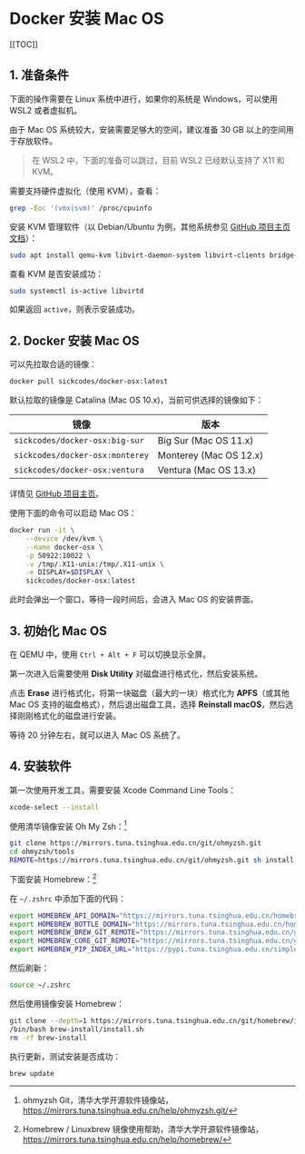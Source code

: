 # Docker 安装 Mac OS

[[TOC]]

## 1. 准备条件

下面的操作需要在 Linux 系统中进行，如果你的系统是 Windows，可以使用 WSL2 或者虚拟机。

由于 Mac OS 系统较大，安装需要足够大的空间，建议准备 30 GB 以上的空间用于存放软件。

> 在 WSL2 中，下面的准备可以跳过，目前 WSL2 已经默认支持了 X11 和 KVM。

需要支持硬件虚拟化（使用 KVM），查看：

```bash
grep -Eoc '(vmx|svm)' /proc/cpuinfo
```

安装 KVM 管理软件（以 Debian/Ubuntu 为例，其他系统参见 [GitHub 项目主页文档](https://github.com/sickcodes/Docker-OSX)）：

```bash
sudo apt install qemu-kvm libvirt-daemon-system libvirt-clients bridge-utils virtinst virt-manager
```

查看 KVM 是否安装成功：

```bash
sudo systemctl is-active libvirtd
```

如果返回 `active`，则表示安装成功。

## 2. Docker 安装 Mac OS

可以先拉取合适的镜像：

```bash
docker pull sickcodes/docker-osx:latest
```

默认拉取的镜像是 Catalina (Mac OS 10.x)，当前可供选择的镜像如下：

| 镜像                            | 版本                   |
| ------------------------------- | ---------------------- |
| `sickcodes/docker-osx:big-sur`  | Big Sur (Mac OS 11.x)  |
| `sickcodes/docker-osx:monterey` | Monterey (Mac OS 12.x) |
| `sickcodes/docker-osx:ventura`  | Ventura (Mac OS 13.x)  |

详情见 [GitHub 项目主页](https://github.com/sickcodes/Docker-OSX)。

使用下面的命令可以启动 Mac OS：

```bash
docker run -it \
    --device /dev/kvm \
    --name docker-osx \
    -p 50922:10022 \
    -v /tmp/.X11-unix:/tmp/.X11-unix \
    -e DISPLAY=$DISPLAY \
    sickcodes/docker-osx:latest
```

此时会弹出一个窗口，等待一段时间后，会进入 Mac OS 的安装界面。

## 3. 初始化 Mac OS

在 QEMU 中，使用 `Ctrl + Alt + F` 可以切换显示全屏。

第一次进入后需要使用 **Disk Utility** 对磁盘进行格式化，然后安装系统。

点击 **Erase** 进行格式化，将第一块磁盘（最大的一块）格式化为 **APFS**（或其他 Mac OS 支持的磁盘格式），然后退出磁盘工具，选择 **Reinstall macOS**，然后选择刚刚格式化的磁盘进行安装。

等待 20 分钟左右，就可以进入 Mac OS 系统了。

## 4. 安装软件

第一次使用开发工具，需要安装 Xcode Command Line Tools：

```bash
xcode-select --install
```

使用清华镜像安装 Oh My Zsh：[^1]

[^1]: ohmyzsh Git，清华大学开源软件镜像站，<https://mirrors.tuna.tsinghua.edu.cn/help/ohmyzsh.git/>

```bash
git clone https://mirrors.tuna.tsinghua.edu.cn/git/ohmyzsh.git
cd ohmyzsh/tools
REMOTE=https://mirrors.tuna.tsinghua.edu.cn/git/ohmyzsh.git sh install.sh
```

下面安装 Homebrew：[^2]

[^2]: Homebrew / Linuxbrew 镜像使用帮助，清华大学开源软件镜像站，<https://mirrors.tuna.tsinghua.edu.cn/help/homebrew/>

在 `~/.zshrc` 中添加下面的代码：

```bash
export HOMEBREW_API_DOMAIN="https://mirrors.tuna.tsinghua.edu.cn/homebrew-bottles/api"
export HOMEBREW_BOTTLE_DOMAIN="https://mirrors.tuna.tsinghua.edu.cn/homebrew-bottles"
export HOMEBREW_BREW_GIT_REMOTE="https://mirrors.tuna.tsinghua.edu.cn/git/homebrew/brew.git"
export HOMEBREW_CORE_GIT_REMOTE="https://mirrors.tuna.tsinghua.edu.cn/git/homebrew/homebrew-core.git"
export HOMEBREW_PIP_INDEX_URL="https://pypi.tuna.tsinghua.edu.cn/simple"
```

然后刷新：

```bash
source ~/.zshrc
```

然后使用镜像安装 Homebrew：

```bash
git clone --depth=1 https://mirrors.tuna.tsinghua.edu.cn/git/homebrew/install.git brew-install
/bin/bash brew-install/install.sh
rm -rf brew-install
```

执行更新，测试安装是否成功：

```bash
brew update
```

